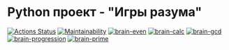 # Python проект - "Игры разума"
[![Actions Status](https://github.com/mkolotovich/python-project-49/workflows/hexlet-check/badge.svg)](https://github.com/mkolotovich/python-project-49/actions)
[![Maintainability](https://api.codeclimate.com/v1/badges/9ee7196caf108231656d/maintainability)](https://codeclimate.com/github/mkolotovich/python-project-49/maintainability)
[![brain-even](https://asciinema.org/a/7SIHYFfv8W6l2e4PBoq0JeO5N.svg)](https://asciinema.org/a/7SIHYFfv8W6l2e4PBoq0JeO5N)
[![brain-calc](https://asciinema.org/a/WntSgIQsgWMrBLduG7uIrDjIl.svg)](https://asciinema.org/a/WntSgIQsgWMrBLduG7uIrDjIl)
[![brain-gcd](https://asciinema.org/a/UksyX0sNqdioavjwir13sCKTJ.svg)](https://asciinema.org/a/UksyX0sNqdioavjwir13sCKTJ)
[![brain-progression](https://asciinema.org/a/D8AU0Ay77hZHiqptPVY5X4MNT.svg)](https://asciinema.org/a/D8AU0Ay77hZHiqptPVY5X4MNT)
[![brain-prime](https://asciinema.org/a/JR4q0p8TTtpj2GU9r2LjY4Al0.svg)](https://asciinema.org/a/JR4q0p8TTtpj2GU9r2LjY4Al0)